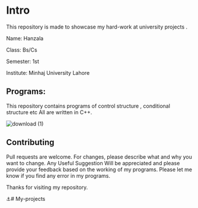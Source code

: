 # Intro

This repository is made to showcase  my hard-work at university projects .

Name: Hanzala 

Class: Bs/Cs

Semester: 1st

Institute: Minhaj University Lahore

## Programs:

This repository contains programs of control structure , conditional structure etc All are written in C++.

![download (1)](https://github.com/user-attachments/assets/36a9f57a-aed3-422f-bbd1-c17686c8fec6)

## Contributing

Pull requests are welcome. For changes, please describe what and why you want to change. Any Useful Suggestion Will be appreciated and please provide your feedback based on the working of my programs. Please let me know if you find any error in my programs.

Thanks for visiting my repository.

⚓# My-projects

